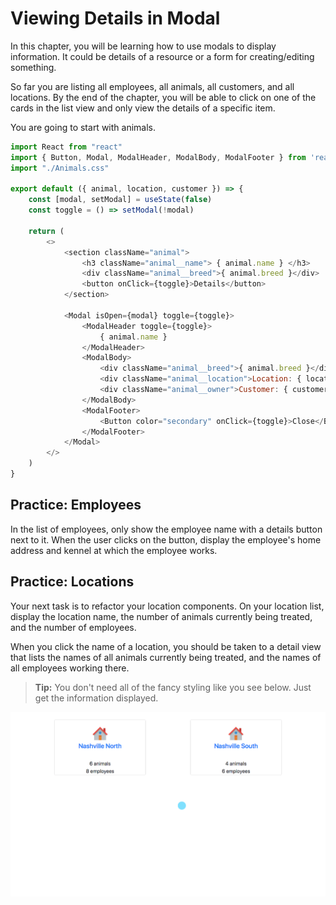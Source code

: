 # Viewing Details in Modal

In this chapter, you will be learning how to use modals to display information. It could be details of a resource or a form for creating/editing something.

So far you are listing all employees, all animals, all customers, and all locations. By the end of the chapter, you will be able to click on one of the cards in the list view and only view the details of a specific item.

You are going to start with animals.

```js
import React from "react"
import { Button, Modal, ModalHeader, ModalBody, ModalFooter } from 'reactstrap';
import "./Animals.css"

export default ({ animal, location, customer }) => {
    const [modal, setModal] = useState(false)
    const toggle = () => setModal(!modal)

    return (
        <>
            <section className="animal">
                <h3 className="animal__name"> { animal.name } </h3>
                <div className="animal__breed">{ animal.breed }</div>
                <button onClick={toggle}>Details</button>
            </section>

            <Modal isOpen={modal} toggle={toggle}>
                <ModalHeader toggle={toggle}>
                    { animal.name }
                </ModalHeader>
                <ModalBody>
                    <div className="animal__breed">{ animal.breed }</div>
                    <div className="animal__location">Location: { location.name }</div>
                    <div className="animal__owner">Customer: { customer.name }</div>
                </ModalBody>
                <ModalFooter>
                    <Button color="secondary" onClick={toggle}>Close</Button>
                </ModalFooter>
            </Modal>
        </>
    )
}
```

## Practice: Employees

In the list of employees, only show the employee name with a details button next to it. When the user clicks on the button, display the employee's home address and kennel at which the employee works.

## Practice: Locations

Your next task is to refactor your location components. On your location list, display the location name, the number of animals currently being treated, and the number of employees.

When you click the name of a location, you should be taken to a detail view that lists the names of all animals currently being treated, and the names of all employees working there.

> **Tip:** You don't need all of the fancy styling like you see below. Just get the information displayed.

![animation of location list and location details](./images/location-details.gif)
